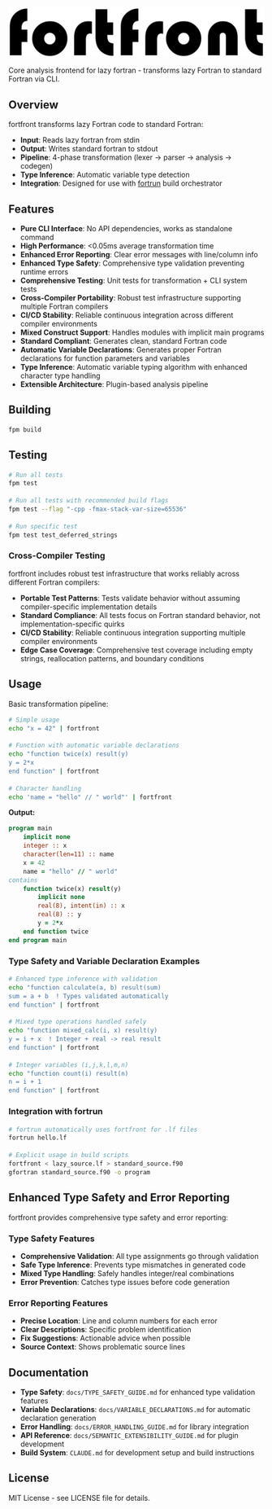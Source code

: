 ![fortfront](media/logo.svg)

Core analysis frontend for lazy fortran - transforms lazy Fortran to standard Fortran via CLI.

## Overview

fortfront transforms lazy Fortran code to standard Fortran:
- **Input**: Reads lazy fortran from stdin  
- **Output**: Writes standard fortran to stdout
- **Pipeline**: 4-phase transformation (lexer → parser → analysis → codegen)
- **Type Inference**: Automatic variable type detection 
- **Integration**: Designed for use with [fortrun](https://github.com/lazy-fortran/fortrun) build orchestrator

## Features

- **Pure CLI Interface**: No API dependencies, works as standalone command
- **High Performance**: <0.05ms average transformation time  
- **Enhanced Error Reporting**: Clear error messages with line/column info
- **Enhanced Type Safety**: Comprehensive type validation preventing runtime errors
- **Comprehensive Testing**: Unit tests for transformation + CLI system tests
- **Cross-Compiler Portability**: Robust test infrastructure supporting multiple Fortran compilers  
- **CI/CD Stability**: Reliable continuous integration across different compiler environments
- **Mixed Construct Support**: Handles modules with implicit main programs
- **Standard Compliant**: Generates clean, standard Fortran code
- **Automatic Variable Declarations**: Generates proper Fortran declarations for function parameters and variables
- **Type Inference**: Automatic variable typing algorithm with enhanced character type handling
- **Extensible Architecture**: Plugin-based analysis pipeline

## Building

```bash
fpm build
```

## Testing  

```bash
# Run all tests
fpm test

# Run all tests with recommended build flags
fpm test --flag "-cpp -fmax-stack-var-size=65536"

# Run specific test
fpm test test_deferred_strings
```

### Cross-Compiler Testing

fortfront includes robust test infrastructure that works reliably across different Fortran compilers:

- **Portable Test Patterns**: Tests validate behavior without assuming compiler-specific implementation details
- **Standard Compliance**: All tests focus on Fortran standard behavior, not implementation-specific quirks  
- **CI/CD Stability**: Reliable continuous integration supporting multiple compiler environments
- **Edge Case Coverage**: Comprehensive test coverage including empty strings, reallocation patterns, and boundary conditions

## Usage

Basic transformation pipeline:

```bash
# Simple usage
echo "x = 42" | fortfront

# Function with automatic variable declarations
echo "function twice(x) result(y)
y = 2*x
end function" | fortfront

# Character handling  
echo 'name = "hello" // " world"' | fortfront
```

**Output:**
```fortran
program main
    implicit none
    integer :: x
    character(len=11) :: name
    x = 42
    name = "hello" // " world"
contains
    function twice(x) result(y)
        implicit none
        real(8), intent(in) :: x
        real(8) :: y
        y = 2*x
    end function twice
end program main
```

### Type Safety and Variable Declaration Examples

```bash
# Enhanced type inference with validation
echo "function calculate(a, b) result(sum)
sum = a + b  ! Types validated automatically
end function" | fortfront

# Mixed type operations handled safely
echo "function mixed_calc(i, x) result(y)
y = i + x  ! Integer + real -> real result
end function" | fortfront

# Integer variables (i,j,k,l,m,n) 
echo "function count(i) result(n)
n = i + 1
end function" | fortfront
```

### Integration with fortrun

```bash
# fortrun automatically uses fortfront for .lf files
fortrun hello.lf

# Explicit usage in build scripts  
fortfront < lazy_source.lf > standard_source.f90
gfortran standard_source.f90 -o program
```

## Enhanced Type Safety and Error Reporting

fortfront provides comprehensive type safety and error reporting:

### Type Safety Features
- **Comprehensive Validation**: All type assignments go through validation
- **Safe Type Inference**: Prevents type mismatches in generated code
- **Mixed Type Handling**: Safely handles integer/real combinations
- **Error Prevention**: Catches type issues before code generation

### Error Reporting Features  
- **Precise Location**: Line and column numbers for each error
- **Clear Descriptions**: Specific problem identification
- **Fix Suggestions**: Actionable advice when possible
- **Source Context**: Shows problematic source lines

## Documentation

- **Type Safety**: `docs/TYPE_SAFETY_GUIDE.md` for enhanced type validation features
- **Variable Declarations**: `docs/VARIABLE_DECLARATIONS.md` for automatic declaration generation
- **Error Handling**: `docs/ERROR_HANDLING_GUIDE.md` for library integration
- **API Reference**: `docs/SEMANTIC_EXTENSIBILITY_GUIDE.md` for plugin development
- **Build System**: `CLAUDE.md` for development setup and build instructions

## License

MIT License - see LICENSE file for details.

